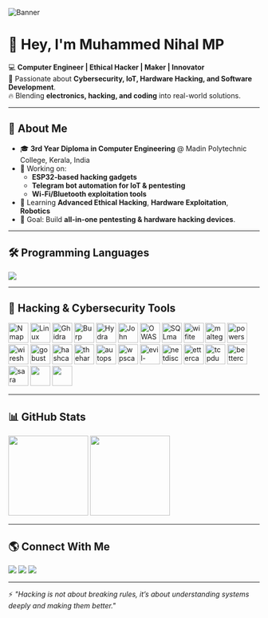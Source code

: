 <!-- Profile Banner -->
![Banner](https://i.ibb.co/ZmT3LPm/hacker-banner.jpg)

# 👋 Hey, I'm **Muhammed Nihal MP**

💻 **Computer Engineer | Ethical Hacker | Maker | Innovator**  
🚀 Passionate about **Cybersecurity, IoT, Hardware Hacking, and Software Development**.  
🔥 Blending **electronics, hacking, and coding** into real-world solutions.  

---

## 🧠 About Me
- 🎓 **3rd Year Diploma in Computer Engineering** @ Madin Polytechnic College, Kerala, India  
- 🔭 Working on:  
  - **ESP32-based hacking gadgets**  
  - **Telegram bot automation for IoT & pentesting**  
  - **Wi-Fi/Bluetooth exploitation tools**
- 🌱 Learning **Advanced Ethical Hacking**, **Hardware Exploitation**, **Robotics**
- 🎯 Goal: Build **all-in-one pentesting & hardware hacking devices**.

---

## 🛠 Programming Languages
<p>
<img src="https://skillicons.dev/icons?i=python,cpp,c,java,php,bash,go,rust,js,html,css" />
</p>

---

## 🔐 Hacking & Cybersecurity Tools
<p>
<!-- Nmap (Highlighted) -->
<img src="https://www.kali.org/tools/nmap/images/nmap-logo.svg" height="40" title="Nmap - Network Scanner" />

<!-- Other tools -->
<img src="https://upload.wikimedia.org/wikipedia/commons/3/35/Tux.svg" height="40" title="Linux" />
<img src="https://www.kali.org/tools/ghidra/images/ghidra-logo.svg" height="40" title="Ghidra" />
<img src="https://www.kali.org/tools/burpsuite/images/burpsuite-logo.svg" height="40" title="Burp Suite" />
<img src="https://www.kali.org/tools/hydra/images/hydra-logo.svg" height="40" title="Hydra" />
<img src="https://www.kali.org/tools/john/images/john-logo.svg" height="40" title="John the Ripper" />
<img src="https://www.kali.org/tools/zaproxy/images/zaproxy-logo.svg" height="40" title="OWASP ZAP" />
<img src="https://www.kali.org/tools/sqlmap/images/sqlmap-logo.svg" height="40" title="SQLmap" />
<img src="https://www.kali.org/tools/wifite/images/wifite-logo.svg" height="40" title="wifite" />
<img src="https://www.kali.org/tools/maltego/images/maltego-logo.svg" height="40" title="maltego" />
<img src="https://www.kali.org/tools/powershell/images/powershell-logo.svg" height="40" title="powershell" />
<img src="https://www.kali.org/tools/wireshark/images/wireshark-logo.svg" height="40" title="wireshark" />
<img src="https://www.kali.org/tools/gobuster/images/gobuster-logo.svg" height="40" title="gobuster" />
<img src="https://www.kali.org/tools/hashcat/images/hashcat-logo.svg" height="40" title="hashcat" />
<img src="https://www.kali.org/tools/theharvester/images/theharvester-logo.svg" height="40" title="theharvester" />
<img src="https://www.kali.org/tools/autopsy/images/autopsy-logo.svg" height="40" title="autopsy" />
<img src="https://www.kali.org/tools/wpscan/images/wpscan-logo.svg" height="40" title="wpscan" />
<img src="https://www.kali.org/tools/evil-winrm/images/evil-winrm-logo.svg" height="40" title="evil-winrm" />
<img src="https://www.kali.org/tools/netdiscover/images/netdiscover-logo.svg" height="40" title="netdiscover" />
<img src="https://www.kali.org/tools/ettercap/images/ettercap-logo.svg" height="40" title="ettercap" />
<img src="https://www.kali.org/tools/tcpdump/images/tcpdump-logo.svg" height="40" title="tcpdump" />
<img src="https://www.kali.org/tools/bettercap/images/bettercap-logo.svg" height="40" title="bettercap" />
<img src="http://kali.org/tools/sara/images/sara-logo.svg" height="40" title="sara" />
<img src="" height="40" title="" />
<img src="" height="40" title="" />
</p>

---

## 📊 GitHub Stats
<p>
<img src="https://github-readme-stats.vercel.app/api?username=Muhammednihalmp&show_icons=true&theme=radical" height="160" />
<img src="https://github-readme-streak-stats.herokuapp.com/?user=Muhammednihalmp&theme=radical" height="160" />
</p>

---

## 🌎 Connect With Me
<p>
<a href="mailto:muhammadnihalmp955@gmail.com"><img src="https://img.shields.io/badge/Email-D14836?style=for-the-badge&logo=gmail&logoColor=white" /></a>
<a href="https://www.linkedin.com/in/muhammed-nihal-mp-96a346283/"><img src="https://img.shields.io/badge/LinkedIn-0077B5?style=for-the-badge&logo=linkedin&logoColor=white" /></a>
<a href="https://t.me/Muhammed_Nihal_MP"><img src="https://img.shields.io/badge/Telegram-26A5E4?style=for-the-badge&logo=telegram&logoColor=white" /></a>
</p>

---

⚡ *"Hacking is not about breaking rules, it’s about understanding systems deeply and making them better."*
